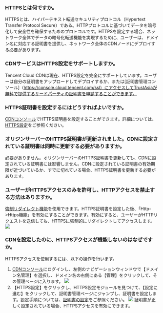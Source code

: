 [](id:q1)
### HTTPSとは何ですか。
HTTPSとは、ハイパーテキスト転送セキュリティプロトコル（Hypertext Transfer Protocol Secure）である。HTTPプロトコルに基づいてデータを暗号化して安全性を確保するためのプロトコルです。HTTPSを設定する場合、ネットワーク全体でデータの暗号化転送機能を実現するために、ユーザーは、ドメイン名に対応する証明書を提供し、ネットワーク全体のCDNノードにデプロイする必要があります。  

[](id:q2)
### CDNサービスはHTTPS設定をサポートしますか。
Tencent Cloud CDNは現在、HTTPS設定を完全にサポートしています。ユーザーは自分の証明書をアップロードしてデプロイするか、または[証明書管理コンソール]（https://console.cloud.tencent.com/ssl）にアクセスしてTrustAsiaが無料で提供するサードパーティの証明書を申請することができます。

[](id:q3)
### HTTPS証明書を設定するにはどうすればよいですか。
[CDNコンソール](https://console.cloud.tencent.com/cdn)でHTTPS証明書を設定することができます。詳細については、[HTTPS設定](https://intl.cloud.tencent.com/document/product/228/35213)をご参照ください。

[](id:q4)
### オリジンサーバーのHTTPS証明書が更新されました。CDNに設定されている証明書は同時に更新する必要がありますか。
必要がありません。オリジンサーバーのHTTPS証明書を更新しても、CDNに設定されている証明書には影響しません。CDNに設定されている証明書の有効期限が近づいているか、​すでに切れている場合、HTTPS証明書を更新する必要があります。


[](id:q5)
### ユーザーがHTTPSアクセスのみを許可し、HTTPアクセスを禁止する方法はありますか。
[強制リダイレクト機能](https://intl.cloud.tencent.com/document/product/228/35214)を使用できます。HTTPS証明書を設定した後、「Http->Https機能」を有効にすることができます。有効にすると、ユーザーがHTTPリクエストを送信しても、HTTPSに強制的にリダイレクトしてアクセスします。　
![](https://main.qcloudimg.com/raw/c562127135d558445481ab97973b1ebe.png)


[](id:q6)
### CDNを設定したのに、HTTPSアクセスが機能しないのはなぜですか。

HTTPSアクセスを使用するには、以下の操作を行います。
1. [CDNコンソール](https://console.cloud.tencent.com/cdn)にログインし、左側のナビゲーションウィンドウで【ドメイン名管理】を選択し、ドメイン名の右側にある【管理】をクリックして、その管理ページに入ります。
![](https://main.qcloudimg.com/raw/33ea31c11bfac2022ea5753b6d849042.png)
2. 【HTTPS設定】をクリックし、HTTPS設定モジュールを見つけて、【設定に進む】をクリックして、証明書管理ページにジャンプし、証明書を設定します。設定手順については、[証明書の設定](https://intl.cloud.tencent.com/document/product/228/35213#.E8.AF.81.E4.B9.A6.E9.85.8D.E7.BD.AE)をご参照ください。
![](https://main.qcloudimg.com/raw/67be1f3b42a411613c0500afa97e06b5.png)
証明書が正しく設定されている​場合、HTTPSアクセスを有効にできます。




